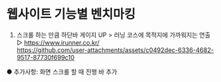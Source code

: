 # 웹사이트 기능별 벤치마킹

 1) 스크롤 하는 만큼 하단바 게이지 UP > 러닝 코스에 목적지에 가까워지는 연출<br/>
  ▷ https://www.irunner.co.kr/ <br/>
  https://github.com/user-attachments/assets/c0492dec-6336-4682-9517-87730f699c10
  
   ● 추가사항: 화면 스크롤 할 때 진행 바 추가



